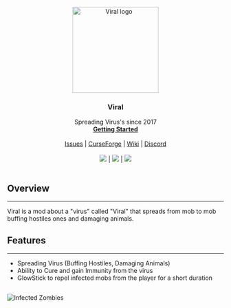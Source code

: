 <p align="center">
  <a href="https://www.curseforge.com/minecraft/mc-mods/viral">
    <img src="https://github.com/Wurmatron/Viral/blob/master/Docs/docs/img/favicon.ico" alt="Viral logo" width="200" height="200">
  </a>
</p>

<h3 align="center">Viral</h3>

<p align="center">
  Spreading Virus's since 2017
  <br>
  <a href="https://wiki.wurmatron.io/viral"><strong>Getting Started</strong></a>
  <br>
  <br>
  <a href="https://github.com/Wurmatron/Viral/issues">Issues</a>
  |
  <a href="https://www.curseforge.com/minecraft/mc-mods/viral">CurseForge</a>
  |
  <a href="https://wiki.wurmatron.io/viral">Wiki</a>
  |
  <a href="https://discord.gg/n6RFDUc">Discord</a>
  <br>
  <br>
  <a href="https://github.com/Wurmatron/Viral/issues"><img src="https://img.shields.io/github/issues/Wurmatron/Mining-Goggles"></a>
  |
  <a href="https://www.curseforge.com/minecraft/mc-mods/viral"><img src="https://cf.way2muchnoise.eu/author/wurmatron.svg"></a>
  |
  <a href="https://discord.gg/jMHgCAY"><img src="https://img.shields.io/discord/682329834667376730"> </a>
  <br>
  <br>
</p>

## Overview

----

Viral is a mod about a "virus" called "Viral" that spreads from mob to mob buffing hostiles ones and damaging animals.

## Features

----

- Spreading Virus (Buffing Hostiles, Damaging Animals)
- Ability to Cure and gain Immunity from the virus
- GlowStick to repel infected mobs from the player for a short duration

## 

![Infected Zombies](https://i.imgur.com/nPYDHB7.png)

